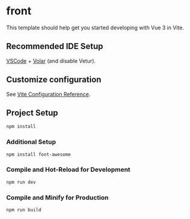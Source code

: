 # front

This template should help get you started developing with Vue 3 in Vite.

## Recommended IDE Setup

[VSCode](https://code.visualstudio.com/) + [Volar](https://marketplace.visualstudio.com/items?itemName=Vue.volar) (and disable Vetur).

## Customize configuration

See [Vite Configuration Reference](https://vite.dev/config/).

## Project Setup

```sh
npm install
```

### Additional Setup

```sh
npm install font-awesome
```

### Compile and Hot-Reload for Development

```sh
npm run dev
```

### Compile and Minify for Production

```sh
npm run build
```
